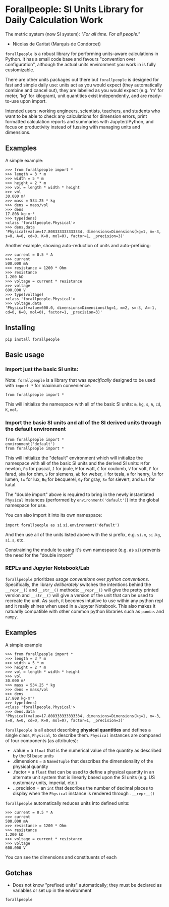 # Forallpeople: SI Units Library for Daily Calculation Work

The metric system (now SI system):
*"For all time. For all people."*
  - Nicolas de Caritat (Marquis de Condorcet)

`forallpeople` is a robust library for performing units-aware calculations in Python.
It has a small code base and favours "convention over configuration", although the
actual units environment you work in is fully customizable.

There are other units packages out there but `forallpeople` is designed for fast and
simple daily use: units act as you would expect (they automatically combine and
cancel out), they are labelled as you would expect (e.g. 'm' for meter, 'kg' for
kilogram), unit quantities exist independently, and are ready-to-use upon import.

Intended users: working engineers, scientists, teachers, and students who want to be
able to check any calculations for dimension errors, print formatted calculation
reports and summaries with Jupyter/IPython, and focus on productivity instead of
fussing with managing units and dimensions.

## Examples

A simple example:

```
>>> from forallpeople import *
>>> length = 3 * m
>>> width = 5 * m
>>> height = 2 * m
>>> vol = length * width * height
>>> vol
30.000 m³
>>> mass = 534.25 * kg
>>> dens = mass/vol
>>> dens
17.808 kg·m⁻³
>>> type(dens)
<class 'forallpeople.Physical'>
>>> dens.data
'Physical(value=17.808333333333334, dimensions=Dimensions(kg=1, m=-3, s=0, A=0, cd=0, K=0, mol=0), factor=1, _precision=3)'
```

Another example, showing auto-reduction of units and auto-prefixing:
```
>>> current = 0.5 * A
>>> current
500.000 mA
>>> resistance = 1200 * Ohm
>>> resistance
1.200 kΩ
>>> voltage = current * resistance
>>> voltage
600.000 V
>>> type(voltage)
<class 'forallpeople.Physical'>
>>> voltage.data
'Physical(value=600.0, dimensions=Dimensions(kg=1, m=2, s=-3, A=-1, cd=0, K=0, mol=0), factor=1, _precision=3)'
```


## Installing

`pip install forallpeople`

## Basic usage
### Import just the basic SI units:

Note: `forallpeople` is a library that was *specifically* designed to be used with `import *` for maximum convenience.

`from forallpeople import *`

This will initialize the namespace with all of the basic SI units: `m`, `kg`, `s`, `A`, `cd`, `K`, `mol`.

### Import the basic SI units and all of the SI derived units through the default environment

```
from forallpeople import *
environment('default')
from forallpeople import *
```

This will initialize the "default" environment which will initialize the namespace with all of the basic SI units and the derived SI units: `N` for newton, `Pa` for pascal, `J` for joule, `W` for watt, `C` for coulomb, `V` for volt, `F` for farad, `ohm` for ohm, `S` for siemens, `Wb` for weber, `T` for tesla, `H` for henry, `lm` for lumen, `lx` for lux, `Bq` for becquerel, `Gy` for gray, `Sv` for sievert, and `kat` for katal.

The "double import" above is required to bring in the newly instantiated `Physical` instances (performed by `environment('default')`) into the global namespace for use.

You can also import it into its own namespace:

`import forallpeople as si`
`si.environment('default')`

And then use all of the units listed above with the si prefix, e.g. `si.m`, `si.kg`, `si.s`, etc.

Constraining the module to using it's own namespace (e.g. as `si`) prevents the need for the "double import"

### REPLs and Jupyter Notebook/Lab

`forallpeople` prioritizes *usage conventions* over *python conventions*. Specifically, the library *deliberately* switches the intentions behind the `__repr__()` and `__str__()` methods: `__repr__()` will give the pretty printed version and `__str__()` will give a version of the unit that can be used to recreate the unit. As such, it becomes intuitive to use within any python repl and it really shines when used in a Jupyter Notebook. This also makes it natuarlly compatible with other common python libraries such as `pandas` and `numpy`.

## Examples

A simple example

```
>>> from forallpeople import *
>>> length = 3 * m
>>> width = 5 * m
>>> height = 2 * m
>>> vol = length * width * height
>>> vol
30.000 m³
>>> mass = 534.25 * kg
>>> dens = mass/vol
>>> dens
17.808 kg·m⁻³
>>> type(dens)
<class 'forallpeople.Physical'>
>>> dens.data
'Physical(value=17.808333333333334, dimensions=Dimensions(kg=1, m=-3, s=0, A=0, cd=0, K=0, mol=0), factor=1, _precision=3)'
```

`forallpeople` is all about describing **physical quantities** and defines a single class, `Physical`, to describe them. `Physical` instances are composed of four components (as attributes): 
* .value = a `float` that is the numerical value of the quantity as described by the SI base units
* .dimensions = a `NamedTuple` that describes the dimensionality of the physical quantity
* .factor = a `float` that can be used to define a physical quantity in an alternate unit system that is linearly based upon the SI units (e.g. US customary units, imperial, etc.)
* ._precision = an `int` that describes the number of decimal places to display when the `Physical` instance is rendered through `.__repr__()`

`forallpeople` automatically reduces units into defined units:
```
>>> current = 0.5 * A
>>> current
500.000 mA
>>> resistance = 1200 * Ohm
>>> resistance
1.200 kΩ
>>> voltage = current * resistance
>>> voltage
600.000 V
```

You can see the dimensions and constituents of each 

## Gotchas

* Does not know "prefixed units" automatically; they must be declared as variables or set up in the environment

`forallpeople` 



